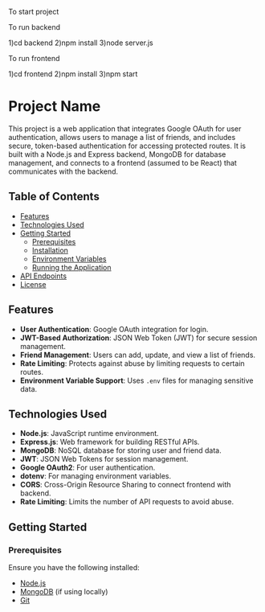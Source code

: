 To start project

To run backend

1)cd backend
2)npm install
3)node server.js

To run frontend

1)cd frontend
2)npm install
3)npm start

# Project Name

This project is a web application that integrates Google OAuth for user authentication, allows users to manage a list of friends, and includes secure, token-based authentication for accessing protected routes. It is built with a Node.js and Express backend, MongoDB for database management, and connects to a frontend (assumed to be React) that communicates with the backend.

## Table of Contents
- [Features](#features)
- [Technologies Used](#technologies-used)
- [Getting Started](#getting-started)
  - [Prerequisites](#prerequisites)
  - [Installation](#installation)
  - [Environment Variables](#environment-variables)
  - [Running the Application](#running-the-application)
- [API Endpoints](#api-endpoints)
- [License](#license)

## Features
- **User Authentication**: Google OAuth integration for login.
- **JWT-Based Authorization**: JSON Web Token (JWT) for secure session management.
- **Friend Management**: Users can add, update, and view a list of friends.
- **Rate Limiting**: Protects against abuse by limiting requests to certain routes.
- **Environment Variable Support**: Uses `.env` files for managing sensitive data.

## Technologies Used
- **Node.js**: JavaScript runtime environment.
- **Express.js**: Web framework for building RESTful APIs.
- **MongoDB**: NoSQL database for storing user and friend data.
- **JWT**: JSON Web Tokens for session management.
- **Google OAuth2**: For user authentication.
- **dotenv**: For managing environment variables.
- **CORS**: Cross-Origin Resource Sharing to connect frontend with backend.
- **Rate Limiting**: Limits the number of API requests to avoid abuse.

## Getting Started

### Prerequisites
Ensure you have the following installed:
- [Node.js](https://nodejs.org/en/download/)
- [MongoDB](https://www.mongodb.com/try/download/community) (if using locally)
- [Git](https://git-scm.com/downloads)



